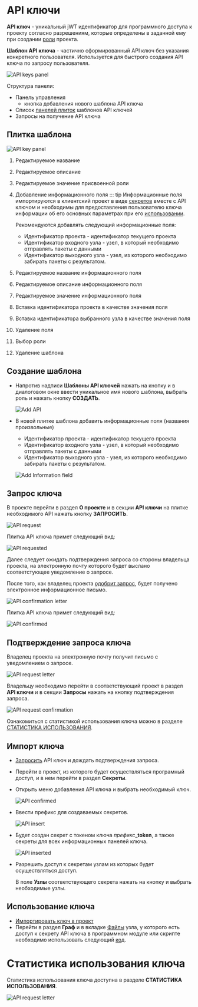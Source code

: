 # API ключи

**API ключ** - уникальный jWT идентификатор для программного доступа к проекту согласно разрешениям, которые определены в заданной ему при создании [роли](./project_role.md) проекта.

**Шаблон API ключа** - частично сформированный API ключ без указания конкретного пользователя. Используется для быстрого создания API ключа по запросу пользователя.

![API keys panel](/images/common/api_keys.png)

Структура панели:

- Панель управления
  - <span class="iconify-inline" data-icon="mdi:plus"></span> кнопка добавления нового шаблона API ключа
- Список [панелей плиток](#плитка-шаблона) шаблонов API ключей
- <span class="iconify-inline" data-icon="mdi:account-alert"></span> Запросы на получение API ключа

## Плитка шаблона

![API key panel](/images/common/api_keys_panel.png)

1. Редактируемое название
2. Редактируемое описание
3. Редактируемое значение присвоенной роли
4. <span class="iconify-inline" data-icon="mdi:delete"></span> Добавление информационного поля
   ::: tip <span class="iconify" data-icon="mdi:information" style="color: #42b983; font-size: 24px;"></span>
   Информационные поля импортируются в клиентский проект в виде [секретов](./secrets.md) вместе с API ключом и необходимы для предоставления пользователю ключа информации об его основных параметрах при его [использовании](#использование-ключа).

   Рекомендуются добавлять следующий информационные поля:

   - Идентификатор проекта - идентификатор текущего проекта
   - Идентификатор входного узла - узел, в который необходимо отправлять пакеты с данными
   - Идентификатор выходного узла - узел, из которого необходимо забирать пакеты с результатом.

5. Редактируемое название информационного поля
6. Редактируемое описание информационного поля
7. Редактируемое значение информационного поля
8. <span class="iconify-inline" data-icon="mdi:sitemap"></span> Вставка идентификатора проекта в качестве значения поля
9. <span class="iconify-inline" data-icon="mdi:feature-search"></span> Вставка идентификатора выбранного узла в качестве значения поля
10. <span class="iconify-inline" data-icon="mdi:delete"></span> Удаление поля
11. <span class="iconify-inline" data-icon="mdi:menu-down"></span> Выбор роли
12. <span class="iconify-inline" data-icon="mdi:delete"></span> Удаление шаблона

## Создание шаблона

- Напротив надписи **Шаблоны API ключей** нажать на кнопку <span class="iconify-inline" data-icon="mdi:plus"></span> и в диалоговом окне ввести уникальное имя нового шаблона, выбрать роль и нажать кнопку **СОЗДАТЬ**.

  ![Add API](/images/common/api_keys_add.png)

- В новой плитке шаблона добавить информационные поля (названия произвольные)

  - Идентификатор проекта - идентификатор текущего проекта
  - Идентификатор входного узла - узел, в который необходимо отправлять пакеты с данными
  - Идентификатор выходного узла - узел, из которого необходимо забирать пакеты с результатом.

  ![Add Information field](/images/common/api.png)

## Запрос ключа

В проекте перейти в раздел <span class="iconify-inline" data-icon="mdi:information"></span>**О проекте** и в секции <span class="iconify-inline" data-icon="mdi:shield-key"></span>**API ключи** на плитке необходимого API нажать кнопку **ЗАПРОСИТЬ**.

![API request](/images/common/api_request.png)

Плитка API ключа примет следующий вид:

![API requested](/images/common/api_wait.png)

Далее следует ожидать подтверждения запроса со стороны владельца проекта, на электронную почту которого будет выслано соответстующее уведомление о запросе.

После того, как владелец проекта [одобрит запрос](#подтверждение-запроса-ключа), будет получено электронное информационное письмо.

![API confirmation letter](/images/common/api_request_confirmed_letter.png)

Плитка API ключа примет следующий вид:

![API confirmed](/images/common/api_confirmed.png)

## Подтверждение запроса ключа

Владелец проекта на электронную почту получит письмо с уведомлением о запросе.

![API request letter](/images/common/api_request_letter.png)

Владельцу необходимо перейти в соответствующий проект в раздел <span class="iconify-inline" data-icon="mdi:shield-key"></span>**API ключи** и в секции **Запросы** нажать на кнопку <span class="iconify-inline" data-icon="mdi:check" style="color: green"></span> подтверждения запроса.

![API request confirmation](/images/common/api_confirmation.png)

Ознакомиться с статистикой использования ключа можно в разделе <span class="iconify-inline" data-icon="mdi:script-text-key"></span>[СТАТИСТИКА ИСПОЛЬЗОВАНИЯ](#статистика-использования-ключа).

## Импорт ключа

- [Запросить](#запрос-ключа) API ключ и дождать подтверждения запроса.

- Перейти в проект, из которого будет осуществляться програмный доступ, и в нем перейти в раздел <span class="iconify-inline" data-icon="mdi:eye-off"></span>**Секреты**.

- Открыть <span class="iconify-inline" data-icon="mdi:key-plus"></span> меню добавления API ключа и выбрать необходимый ключ.

  ![API confirmed](/images/common/api_import.png)

- Ввести префикс для создаваемых секретов.

  ![API insert](/images/common/api_insert.png)

- Будет создан секрет с токеном ключа _префикс_\_**token**, а также секреты для всех информационных панелей ключа.

  ![API inserted](/images/common/api_inserted.png)

- Разрешить доступ к секретам узлам из которых будет осуществляться доступ.

  В поле **Узлы** соответствующего секрета нажать на кнопку <span class="iconify-inline" data-icon="mdi:magnify"></span> и выбрать необходимые узлы.

## Использование ключа

- [Импортировать ключ в проект](#импорт-ключа)
- Перейти в раздел <span class="iconify-inline" data-icon="mdi:sitemap"></span>**Граф** и в вкладке [Файлы](/docs/desc/nodes.md#фаилы) узла, у которого есть доступ к секрету API ключа в программном модуле или скрипте необходимо использовать следующий [код](/docs/dev/#api-доступ-к-проекту).

# Статистика использования ключа

Статистика использования ключа доступна в разделе <span class="iconify-inline" data-icon="mdi:script-text-key"></span> **СТАТИСТИКА ИСПОЛЬЗОВАНИЯ**.

![API request letter](/images/common/api_billing.png)
